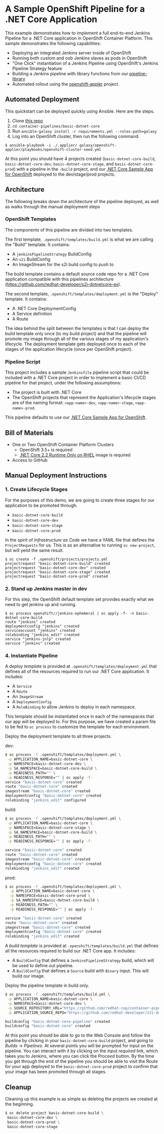 # A Sample OpenShift Pipeline for a .NET Core Application

This example demonstrates how to implement a full end-to-end Jenkins Pipeline for a .NET Core application in OpenShift Container Platform. This sample demonstrates the following capabilities:

* Deploying an integrated Jenkins server inside of OpenShift
* Running both custom and oob Jenkins slaves as pods in OpenShift
* "One Click" instantiation of a Jenkins Pipeline using OpenShift's Jenkins Pipeline Strategy feature
* Building a Jenkins pipeline with library functions from our [pipeline-library](https://github.com/redhat-cop/pipeline-library)
* Automated rollout using the [openshift-appler](https://github.com/redhat-cop/openshift-applier) project.

## Automated Deployment

This quickstart can be deployed quickly using Ansible. Here are the steps.

1. Clone [this repo](https://github.com/redhat-cop/container-pipelines)
2. `cd container-pipelines/basic-dotnet-core`
3. Run `ansible-galaxy install -r requirements.yml --roles-path=galaxy`
2. Log into an OpenShift cluster, then run the following command.
```
$ ansible-playbook -i ./.applier/ galaxy/openshift-applier/playbooks/openshift-cluster-seed.yml
```

At this point you should have 4 projects created (`basic-dotnet-core-build`, `basic-dotnet-core-dev`, `basic-dotnet-core-stage`, and `basic-dotnet-core-prod`) with a pipeline in the `-build` project, and our [.NET Core Sample App for OpenShift](https://github.com/redhat-developer/s2i-dotnetcore-ex) deployed to the dev/stage/prod projects.

## Architecture

The following breaks down the architecture of the pipeline deployed, as well as walks through the manual deployment steps

### OpenShift Templates

The components of this pipeline are divided into two templates.

The first template, `.openshift/templates/build.yml` is what we are calling the "Build" template. It contains:

* A `jenkinsPipelineStrategy` BuildConfig
* An `s2i` BuildConfig
* An ImageStream for the s2i build config to push to

The build template contains a default source code repo for a .NET Core application compatible with this pipelines architecture (https://github.com/redhat-developer/s2i-dotnetcore-ex).

The second template, `.openshift/templates/deployment.yml` is the "Deploy" template. It contains:

* A .NET Core DeploymentConfig
* A Service definition
* A Route

The idea behind the split between the templates is that I can deploy the build template only once (to my build project) and that the pipeline will promote my image through all of the various stages of my application's lifecycle. The deployment template gets deployed once to each of the stages of the application lifecycle (once per OpenShift project).

### Pipeline Script

This project includes a sample `Jenkinsfile` pipeline script that could be included with a .NET Core project in order to implement a basic CI/CD pipeline for that project, under the following assumptions:

* The project is built with .NET Core
* The OpenShift projects that represent the Application's lifecycle stages are of the naming format: `<app-name>-dev`, `<app-name>-stage`, `<app-name>-prod`.

This pipeline defaults to use our [.NET Core Sample App for OpenShift](https://github.com/redhat-developer/s2i-dotnetcore-ex).

## Bill of Materials

* One or Two OpenShift Container Platform Clusters
  * OpenShift 3.5+ is required
  * [.NET Core 2.2 Runtime Only on RHEL](https://access.redhat.com/containers/?tab=overview#/registry.access.redhat.com/dotnet/dotnet-22-runtime-rhel7) image is required
* Access to GitHub

## Manual Deployment Instructions

### 1. Create Lifecycle Stages

For the purposes of this demo, we are going to create three stages for our application to be promoted through.

- `basic-dotnet-core-build`
- `basic-dotnet-core-dev`
- `basic-dotnet-core-stage`
- `basic-dotnet-core-prod`

In the spirit of _Infrastructure as Code_ we have a YAML file that defines the `ProjectRequests` for us. This is as an alternative to running `oc new-project`, but will yeild the same result.

```
$ oc create -f .openshift/projects/projects.yml
projectrequest "basic-dotnet-core-build" created
projectrequest "basic-dotnet-core-dev" created
projectrequest "basic-dotnet-core-stage" created
projectrequest "basic-dotnet-core-prod" created
```

### 2. Stand up Jenkins master in dev

For this step, the OpenShift default template set provides exactly what we need to get jenkins up and running.

```
$ oc process openshift//jenkins-ephemeral | oc apply -f- -n basic-dotnet-core-build
route "jenkins" created
deploymentconfig "jenkins" created
serviceaccount "jenkins" created
rolebinding "jenkins_edit" created
service "jenkins-jnlp" created
service "jenkins" created
```

### 4. Instantiate Pipeline

A _deploy template_ is provided at `.openshift/templates/deployment.yml` that defines all of the resources required to run our .NET Core application. It includes:

* A `Service`
* A `Route`
* An `ImageStream`
* A `DeploymentConfig`
* A `RoleBinding` to allow Jenkins to deploy in each namespace.

This template should be instantiated once in each of the namespaces that our app will be deployed to. For this purpose, we have created a param file to be fed to `oc process` to customize the template for each environment.

Deploy the deployment template to all three projects.

dev:
```bash
$ oc process -f .openshift/templates/deployment.yml \
 -p APPLICATION_NAME=basic-dotnet-core \
 -p NAMESPACE=basic-dotnet-core-dev \
 -p SA_NAMESPACE=basic-dotnet-core-build \
 -p READINESS_PATH="" \
 -p READINESS_RESPONSE="" | oc apply -f-
service "basic-dotnet-core" created
route "basic-dotnet-core" created
imagestream "basic-dotnet-core" created
deploymentconfig "basic-dotnet-core" created
rolebinding "jenkins_edit" configured
```

build:
```bash
$ oc process -f .openshift/templates/deployment.yml \
 -p APPLICATION_NAME=basic-dotnet-core \
 -p NAMESPACE=basic-dotnet-core-stage \
 -p SA_NAMESPACE=basic-dotnet-core-build \
 -p READINESS_PATH="" \
 -p READINESS_RESPONSE="" | oc apply -f-

service "basic-dotnet-core" created
route "basic-dotnet-core" created
imagestream "basic-dotnet-core" created
deploymentconfig "basic-dotnet-core" created
rolebinding "jenkins_edit" created
```

prod:
```bash
$ oc process -f .openshift/templates/deployment.yml \
  -p APPLICATION_NAME=basic-dotnet-core \
  -p NAMESPACE=basic-dotnet-core-prod \
  -p SA_NAMESPACE=basic-dotnet-core-build \
  -p READINESS_PATH="" \
  -p READINESS_RESPONSE="" | oc apply -f-

service "basic-dotnet-core" created
route "basic-dotnet-core" created
imagestream "basic-dotnet-core" created
deploymentconfig "basic-dotnet-core" created
rolebinding "jenkins_edit" created
```

A _build template_ is provided at `.openshift/templates/build.yml` that defines all the resources required to build our .NET Core app. It includes:

* A `BuildConfig` that defines a `JenkinsPipelineStrategy` build, which will be used to define out pipeline.
* A `BuildConfig` that defines a `Source` build with `Binary` input. This will build our image.

Deploy the pipeline template in build only.
```bash
$ oc process -f .openshift/templates/build.yml \
 -p APPLICATION_NAME=basic-dotnet-core \
 -p NAMESPACE=basic-dotnet-core-dev \
 -p SOURCE_REPOSITORY_URL="https://github.com/redhat-cop/container-pipelines.git" \
 -p APPLICATION_SOURCE_REPO="https://github.com/redhat-developer/s2i-dotnetcore-ex.git" | oc apply -f-

buildconfig "basic-dotnet-core-pipeline" created
buildconfig "basic-dotnet-core" created
```

At this point you should be able to go to the Web Console and follow the pipeline by clicking in your `basic-dotnet-core-build` project, and going to *Builds* -> *Pipelines*. At several points you will be prompted for input on the pipeline. You can interact with it by clicking on the _input required_ link, which takes you to Jenkins, where you can click the *Proceed* button. By the time you get through the end of the pipeline you should be able to visit the Route for your app deployed to the `basic-dotnet-core-prod` project to confirm that your image has been promoted through all stages.

## Cleanup

Cleaning up this example is as simple as deleting the projects we created at the beginning.

```bash
$ oc delete project basic-dotnet-core-build \
 basic-dotnet-core-dev \
 basic-dotnet-core-prod \
 basic-dotnet-core-stage
```
